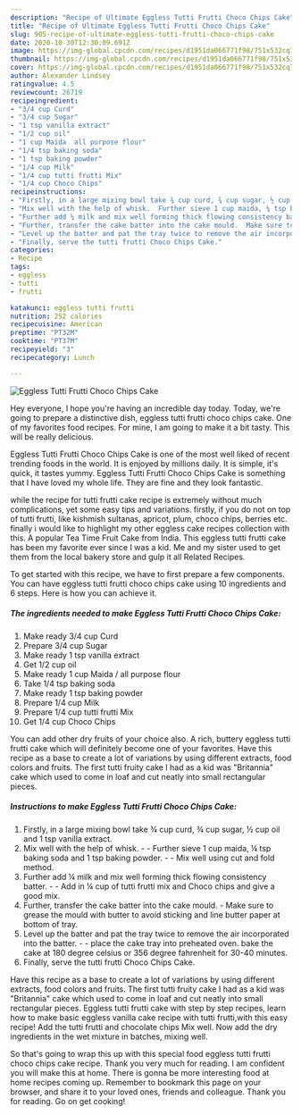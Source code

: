 ```yaml
---
description: "Recipe of Ultimate Eggless Tutti Frutti Choco Chips Cake"
title: "Recipe of Ultimate Eggless Tutti Frutti Choco Chips Cake"
slug: 905-recipe-of-ultimate-eggless-tutti-frutti-choco-chips-cake
date: 2020-10-30T12:30:09.691Z
image: https://img-global.cpcdn.com/recipes/d1951da066771f98/751x532cq70/eggless-tutti-frutti-choco-chips-cake-recipe-main-photo.jpg
thumbnail: https://img-global.cpcdn.com/recipes/d1951da066771f98/751x532cq70/eggless-tutti-frutti-choco-chips-cake-recipe-main-photo.jpg
cover: https://img-global.cpcdn.com/recipes/d1951da066771f98/751x532cq70/eggless-tutti-frutti-choco-chips-cake-recipe-main-photo.jpg
author: Alexander Lindsey
ratingvalue: 4.5
reviewcount: 26719
recipeingredient:
- "3/4 cup Curd"
- "3/4 cup Sugar"
- "1 tsp vanilla extract"
- "1/2 cup oil"
- "1 cup Maida  all purpose flour"
- "1/4 tsp baking soda"
- "1 tsp baking powder"
- "1/4 cup Milk"
- "1/4 cup tutti frutti Mix"
- "1/4 cup Choco Chips"
recipeinstructions:
- "Firstly, in a large mixing bowl take ¾ cup curd, ¾ cup sugar, ½ cup oil and 1 tsp vanilla extract."
- "Mix well with the help of whisk.  Further sieve 1 cup maida, ¼ tsp baking soda and 1 tsp baking powder.  Mix well using cut and fold method."
- "Further add ¼ milk and mix well forming thick flowing consistency batter.  Add in ¼ cup of tutti frutti mix and Choco chips and give a good mix."
- "Further, transfer the cake batter into the cake mould.  Make sure to grease the mould with butter to avoid sticking and line butter paper at bottom of tray."
- "Level up the batter and pat the tray twice to remove the air incorporated into the batter.  place the cake tray into preheated oven. bake the cake at 180 degree celsius or 356 degree fahrenheit for 30-40 minutes."
- "Finally, serve the tutti frutti Choco Chips Cake."
categories:
- Recipe
tags:
- eggless
- tutti
- frutti

katakunci: eggless tutti frutti 
nutrition: 252 calories
recipecuisine: American
preptime: "PT32M"
cooktime: "PT37M"
recipeyield: "3"
recipecategory: Lunch

---
```



![Eggless Tutti Frutti Choco Chips Cake](https://img-global.cpcdn.com/recipes/d1951da066771f98/751x532cq70/eggless-tutti-frutti-choco-chips-cake-recipe-main-photo.jpg)

Hey everyone, I hope you're having an incredible day today. Today, we're going to prepare a distinctive dish, eggless tutti frutti choco chips cake. One of my favorites food recipes. For mine, I am going to make it a bit tasty. This will be really delicious.

Eggless Tutti Frutti Choco Chips Cake is one of the most well liked of recent trending foods in the world. It is enjoyed by millions daily. It is simple, it's quick, it tastes yummy. Eggless Tutti Frutti Choco Chips Cake is something that I have loved my whole life. They are fine and they look fantastic.

while the recipe for tutti frutti cake recipe is extremely without much complications, yet some easy tips and variations. firstly, if you do not on top of tutti frutti, like kishmish sultanas, apricot, plum, choco chips, berries etc. finally i would like to highlight my other eggless cake recipes collection with this. A popular Tea Time Fruit Cake from India. This eggless tutti frutti cake has been my favorite ever since I was a kid. Me and my sister used to get them from the local bakery store and gulp it all Related Recipes.


To get started with this recipe, we have to first prepare a few components. You can have eggless tutti frutti choco chips cake using 10 ingredients and 6 steps. Here is how you can achieve it.

<!--inarticleads1-->

##### The ingredients needed to make Eggless Tutti Frutti Choco Chips Cake:

1. Make ready 3/4 cup Curd
1. Prepare 3/4 cup Sugar
1. Make ready 1 tsp vanilla extract
1. Get 1/2 cup oil
1. Make ready 1 cup Maida / all purpose flour
1. Take 1/4 tsp baking soda
1. Make ready 1 tsp baking powder
1. Prepare 1/4 cup Milk
1. Prepare 1/4 cup tutti frutti Mix
1. Get 1/4 cup Choco Chips


You can add other dry fruits of your choice also. A rich, buttery eggless tutti frutti cake which will definitely become one of your favorites. Have this recipe as a base to create a lot of variations by using different extracts, food colors and fruits. The first tutti fruity cake I had as a kid was &#34;Britannia&#34; cake which used to come in loaf and cut neatly into small rectangular pieces. 

<!--inarticleads2-->

##### Instructions to make Eggless Tutti Frutti Choco Chips Cake:

1. Firstly, in a large mixing bowl take ¾ cup curd, ¾ cup sugar, ½ cup oil and 1 tsp vanilla extract.
1. Mix well with the help of whisk. -  - Further sieve 1 cup maida, ¼ tsp baking soda and 1 tsp baking powder. -  - Mix well using cut and fold method.
1. Further add ¼ milk and mix well forming thick flowing consistency batter. -  - Add in ¼ cup of tutti frutti mix and Choco chips and give a good mix.
1. Further, transfer the cake batter into the cake mould. -  Make sure to grease the mould with butter to avoid sticking and line butter paper at bottom of tray.
1. Level up the batter and pat the tray twice to remove the air incorporated into the batter. -  - place the cake tray into preheated oven. bake the cake at 180 degree celsius or 356 degree fahrenheit for 30-40 minutes.
1. Finally, serve the tutti frutti Choco Chips Cake.


Have this recipe as a base to create a lot of variations by using different extracts, food colors and fruits. The first tutti fruity cake I had as a kid was &#34;Britannia&#34; cake which used to come in loaf and cut neatly into small rectangular pieces. Eggless tutti frutti cake with step by step recipes, learn how to make basic eggless vanilla cake recipe with tutti frutti,with this easy recipe! Add the tutti frutti and chocolate chips Mix well. Now add the dry ingredients in the wet mixture in batches, mixing well. 

So that's going to wrap this up with this special food eggless tutti frutti choco chips cake recipe. Thank you very much for reading. I am confident you will make this at home. There is gonna be more interesting food at home recipes coming up. Remember to bookmark this page on your browser, and share it to your loved ones, friends and colleague. Thank you for reading. Go on get cooking!
